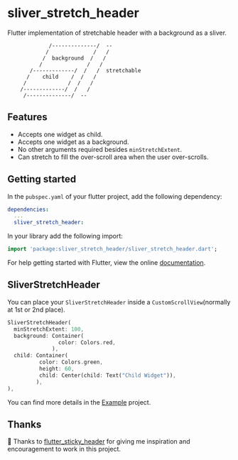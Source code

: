 # sliver_stretch_header

Flutter implementation of stretchable header with a background as a sliver.

```
             /--------------/  --
            /              /   /
           /  background  /   /  
          /              /   /
       /-------------/  /   /  stretchable 
      /    child    /  /   /
     /             /  /   /
    /-------------/  /   /
     /--------------/  --
``` 

## Features

* Accepts one widget as child.
* Accepts one widget as a background.
* No other arguments required besides `minStretchExtent`.
* Can stretch to fill the over-scroll area when the user over-scrolls.

## Getting started

In the `pubspec.yaml` of your flutter project, add the following dependency:

```yaml
dependencies:
  ...
  sliver_stretch_header:
```

In your library add the following import:

```dart
import 'package:sliver_stretch_header/sliver_stretch_header.dart';
```

For help getting started with Flutter, view the online [documentation](https://flutter.io/).

## SliverStretchHeader

You can place your `SliverStretchHeader` inside a `CustomScrollView`(normally at 1st or 2nd place).

```dart
SliverStretchHeader(
  minStretchExtent: 100,    
  background: Container(
                color: Colors.red,
              ),
  child: Container(
          color: Colors.green,
          height: 60,
          child: Center(child: Text("Child Widget")),
         ),
),
```

You can find more details in the [Example](https://github.com/ShannonChenCHN/sliver_stretch_header/tree/master/example) project.

## Thanks

:clap: Thanks to [flutter_sticky_header](https://github.com/letsar/flutter_sticky_header) for giving me inspiration and encouragement to work in this project.
